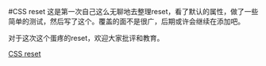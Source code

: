 #CSS reset
这是第一次自己这么无聊地去整理reset，看了默认的属性，做了一些简单的测试，然后写了这个。覆盖的面不是很广，后期或许会继续在添加吧。

对于这次这个蛋疼的reset，欢迎大家批评和教育。

[CSS reset](https://github.com/linxz/tianyizone/blob/master/demo/reset.css)